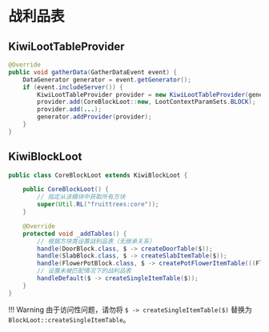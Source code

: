 # 战利品表

## KiwiLootTableProvider

```java
@Override
public void gatherData(GatherDataEvent event) {
	DataGenerator generator = event.getGenerator();
	if (event.includeServer()) {
		KiwiLootTableProvider provider = new KiwiLootTableProvider(generator);
		provider.add(CoreBlockLoot::new, LootContextParamSets.BLOCK);
		provider.add(...);
		generator.addProvider(provider);
	}
}
```

## KiwiBlockLoot

```java
public class CoreBlockLoot extends KiwiBlockLoot {

	public CoreBlockLoot() {
		// 指定从该模块中获取所有方块
		super(Util.RL("fruittrees:core"));
	}

	@Override
	protected void _addTables() {
		// 根据方块类设置战利品表（无继承关系）
		handle(DoorBlock.class, $ -> createDoorTable($));
		handle(SlabBlock.class, $ -> createSlabItemTable($));
		handle(FlowerPotBlock.class, $ -> createPotFlowerItemTable(((FlowerPotBlock) $).getContent()));
		// 设置未被匹配情况下的战利品表
		handleDefault($ -> createSingleItemTable($));
	}
}
```

!!! Warning
	由于访问性问题，请勿将 `$ -> createSingleItemTable($)` 替换为 `BlockLoot::createSingleItemTable`。